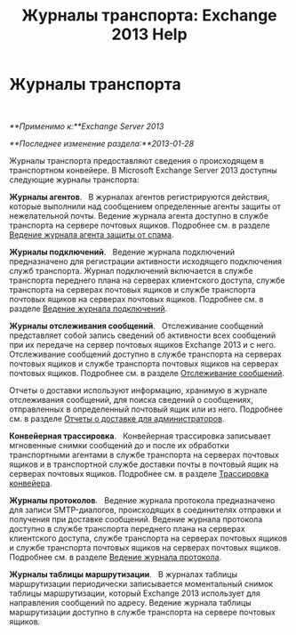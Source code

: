 ﻿---
title: 'Журналы транспорта: Exchange 2013 Help'
TOCTitle: Журналы транспорта
ms:assetid: f8cf635d-60c2-4aa3-9c06-244c29942cba
ms:mtpsurl: https://technet.microsoft.com/ru-ru/library/Dd302434(v=EXCHG.150)
ms:contentKeyID: 50489552
ms.date: 04/30/2018
mtps_version: v=EXCHG.150
ms.translationtype: HT
---

# Журналы транспорта

 

_**Применимо к:**Exchange Server 2013_

_**Последнее изменение раздела:**2013-01-28_

Журналы транспорта предоставляют сведения о происходящем в транспортном конвейере. В Microsoft Exchange Server 2013 доступны следующие журналы транспорта:

**Журналы агентов**.   В журналах агентов регистрируются действия, которые выполнили над сообщением определенные агенты защиты от нежелательной почты. Ведение журнала агента доступно в службе транспорта на сервере почтовых ящиков. Подробнее см. в разделе [Ведение журнала агента защиты от спама](anti-spam-agent-logging-exchange-2013-help.md).

**Журналы подключений**.   Ведение журнала подключений предназначено для регистрации активности исходящего подключения служб транспорта. Журнал подключений включается в службе транспорта переднего плана на серверах клиентского доступа, службе транспорта на серверах почтовых ящиков и службе транспорта почтовых ящиков на серверах почтовых ящиков. Подробнее см. в разделе [Ведение журнала подключений](connectivity-logging-exchange-2013-help.md).

**Журналы отслеживания сообщений**.   Отслеживание сообщений представляет собой запись сведений об активности всех сообщений при их передаче на сервер почтовых ящиков Exchange 2013 и с него. Отслеживание сообщений доступно в службе транспорта на серверах почтовых ящиков и службе транспорта почтовых ящиков на серверах почтовых ящиков. Подробнее см. в разделе [Отслеживание сообщений](message-tracking-exchange-2013-help.md).

Отчеты о доставки используют информацию, хранимую в журнале отслеживания сообщений, для поиска сведений о сообщениях, отправленных в определенный почтовый ящик или из него. Подробнее см. в разделе [Отчеты о доставке для администраторов](delivery-reports-for-administrators-exchange-2013-help.md).

**Конвейерная трассировка**.   Конвейерная трассировка записывает мгновенные снимки сообщений до и после их обработки транспортными агентами в службе транспорта на серверах почтовых ящиков и в транспортной службе доставки почты в почтовый ящик на серверах почтовых ящиков. Подробнее см. в разделе [Трассировка конвейера](pipeline-tracing-exchange-2013-help.md).

**Журналы протоколов**.   Ведение журнала протокола предназначено для записи SMTP-диалогов, происходящих в соединителях отправки и получения при доставке сообщений. Ведение журнала протокола доступно в службе транспорта переднего плана на серверах клиентского доступа, службе транспорта на серверах почтовых ящиков и службе транспорта почтовых ящиков на серверах почтовых ящиков. Подробнее см. в разделе [Ведение журнала протокола](protocol-logging-exchange-2013-help.md).

**Журналы таблицы маршрутизации**.   В журналах таблицы маршрутизации периодически записывается моментальный снимок таблицы маршрутизации, который Exchange 2013 использует для направления сообщений по адресу. Ведение журнала таблицы маршрутизации доступно в службе транспорта на сервере почтовых ящиков.


